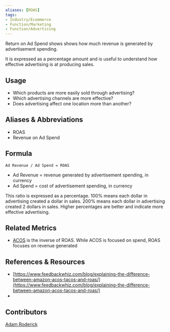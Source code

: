 ```yaml
---
aliases: [ROAS]
tags:
- Industry/Ecommerce
- Function/Marketing
- Function/Advertising
---
```


Return on Ad Spend shows shows how much revenue is generated by advertisement spending.

It is expressed as a percentage amount and is useful to understand how effective advertising is at producing sales.
## Usage
- Which products are more easily sold through advertising?
- Which advertising channels are more effective?
- Does advertising affect one location more than another?

## Aliases & Abbreviations
- ROAS
- Revenue on Ad Spend

## Formula
`Ad Revenue / Ad Spend = ROAS`
- Ad Revenue = revenue generated by advertisement spending, in currency
- Ad Spend = cost of advertisement spending, in currency

This ratio is expressed as a percentage. 100% means each dollar in advertising created a dollar in sales. 200% means each dollar in advertising created 2 dollars in sales. Higher percentages are better and indicate more effective advertising.

## Related Metrics
- [ACOS](Advertising%20Cost%20of%20Sale.md) is the inverse of ROAS. While ACOS is focused on spend, ROAS focuses on revenue generated

## References & Resources
- [https://www.feedbackwhiz.com/blog/explaining-the-difference-between-amazon-acos-tacos-and-roas/](https://www.feedbackwhiz.com/blog/explaining-the-difference-between-amazon-acos-tacos-and-roas/)
- 

## Contributors
[Adam Roderick](https://www.linkedin.com/in/adamroderick/)